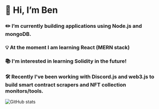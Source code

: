 # 👋 Hi, I’m Ben
### ✏️ I’m currently building applications using Node.js and mongoDB.
### 💡 At the moment I am learning React (MERN stack)
### 📚 I'm interested in learning Solidity in the future!
### 🛠️ Recently I've been working with Discord.js and web3.js to build smart contract scrapers and NFT collection monitors/tools.

![GitHub stats](https://github-readme-stats.vercel.app/api?username=ben-yeung&show_icons=true&hide_border=true)
